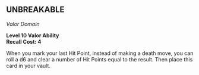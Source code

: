 ## UNBREAKABLE  
_Valor Domain_  

**Level 10 Valor Ability**  
**Recall Cost: 4**  

When you mark your last Hit Point, instead of making a death move, you can roll a d6 and clear a number of Hit Points equal to the result. Then place this card in your vault.  
